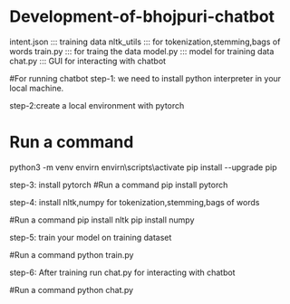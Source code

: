 # Development-of-bhojpuri-chatbot

intent.json ::: training data
nltk_utils  ::: for tokenization,stemming,bags of words
train.py    ::: for traing the data
model.py    ::: model for training data
chat.py     ::: GUI for interacting with chatbot



#For running chatbot
step-1: we need to install python interpreter in your local machine.

step-2:create a local environment with pytorch 
  
  # Run a command 
  python3 -m venv envirn
  envirn\scripts\activate
  pip install --upgrade pip
  
step-3: install pytorch 
  #Run a command
   pip install pytorch
   
step-4: install nltk,numpy for tokenization,stemming,bags of words   

  #Run a command
   pip install nltk
   pip install numpy
      
 step-5: train your model on training dataset 
  
   #Run a command 
     python train.py
   
 step-6: After training run chat.py for interacting with chatbot
 
  #Run a command 
  python chat.py
  
